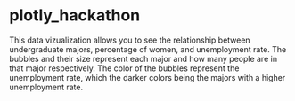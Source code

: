 # plotly_hackathon
This data vizualization allows you to see the relationship between undergraduate majors, percentage of women, and unemployment rate.
The bubbles and their size represent each major and how many people are in that major respectively. The color of the bubbles 
represent the unemployment rate, which the darker colors being the majors with a higher unemployment rate.
